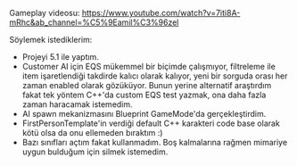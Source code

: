 Gameplay videosu: https://www.youtube.com/watch?v=7iti8A-mRhc&ab_channel=%C5%9Eamil%C3%96zel

Söylemek istediklerim:
- Projeyi 5.1 ile yaptım.
- Customer AI için EQS mükemmel bir biçimde çalışmıyor, filtreleme ile item işaretlendiği takdirde kalıcı olarak kalıyor, yeni bir sorguda orası her zaman enabled olarak gözüküyor.
Bunun yerine alternatif araştırdım fakat tek yöntem C++'da custom EQS test yazmak, ona daha fazla zaman haracamak istemedim.
- AI spawn mekanizmasını Blueprint GameMode'da gerçekleştirdim.
- FirstPersonTemplate'in verdiği default C++ karakteri code base olarak kötü olsa da onu ellemeden bıraktım :)
- Bazı sınıfları açtım fakat kullanmadım. Boş kalmalarına rağmen mimariye uygun bulduğum için silmek istemedim.
